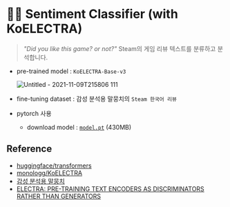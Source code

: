 # 💖🤗 Sentiment Classifier (with KoELECTRA)
> _"Did you like this game? or not?"_ Steam의 게임 리뷰 텍스트를 분류하고 분석합니다.

- pre-trained model : `KoELECTRA-Base-v3`

  ![Untitled - 2021-11-09T215806 111](https://user-images.githubusercontent.com/86245237/140928677-02b90d70-ea82-4b1c-8fc0-6beebf9b4871.png)

- fine-tuning dataset : 감성 분석용 말뭉치의 `Steam 한국어 리뷰`

- pytorch 사용

  - download model : [`model.pt`](https://docs.google.com/uc?export=download&id=1oJK7P5Jo1_RyTWb4Nd9nJ2vLRSeCl0D1) (430MB)

## Reference
- [huggingface/transformers](https://github.com/huggingface/transformers)
- [monologg/KoELECTRA](https://github.com/monologg/KoELECTRA)
- [감성 분석용 말뭉치](https://github.com/bab2min/corpus/tree/master/sentiment)
- [ELECTRA: PRE-TRAINING TEXT ENCODERS AS DISCRIMINATORS RATHER THAN GENERATORS](https://openreview.net/pdf?id=r1xMH1BtvB)
